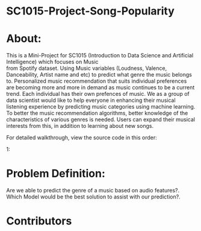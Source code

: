 # SC1015-Project-Song-Popularity

# About:

This is a Mini-Project for SC1015 (Introduction to Data Science and Artificial Intelligence) which focuses on Music  
from Spotify dataset. Using Music variables (Loudness, Valence, Danceability, Artist name and etc) to predict what genre the music belongs to. Personalized music recommendation that suits individual preferences are becoming more and more in demand as music continues to be a current trend. Each individual has their own prefences of music. We as a group of data scientist would like to help everyone in enhancing their musical listening experience by predicting music categories using machine learning. To better the music recommendation algorithms, better knowledge of the characteristics of various genres is needed. Users can expand their musical interests from this, in addition to learning about new songs. 

For detailed walkthrough, view the source code in this order: 

1: 

# Problem Definition:

Are we able to predict the genre of a music based on audio features?.
Which Model would be the best solution to assist with our prediction?.

# Contributors

